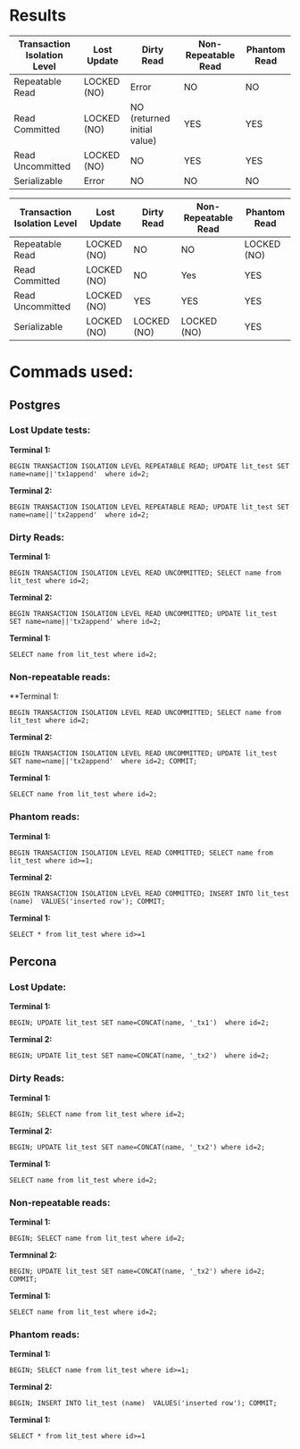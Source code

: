 # Results

| Transaction Isolation Level | Lost Update   | Dirty Read                     | Non-Repeatable Read | Phantom Read      |
|----------------------------|----------------|-------------------------------|---------------------|---------------------|
| Repeatable Read            | LOCKED (NO)   | Error                         | NO                  | NO                  |
| Read Committed             | LOCKED (NO)   | NO (returned initial value)   | YES                 | YES                 |
| Read Uncommitted           | LOCKED (NO)   | NO                            | YES                 | YES                 |
| Serializable               | Error         | NO                            | NO                  | NO                  |


| Transaction Isolation Level | Lost Update   | Dirty Read                     | Non-Repeatable Read | Phantom Read      |
|----------------------------|----------------|-------------------------------|---------------------|---------------------|
| Repeatable Read            | LOCKED (NO)   | NO                            | NO                  | LOCKED (NO)        |
| Read Committed             | LOCKED (NO)   | NO                            | Yes                 | YES                |
| Read Uncommitted           | LOCKED (NO)   | YES                           | YES                 | YES                |
| Serializable               | LOCKED (NO)   | LOCKED (NO)                   | LOCKED (NO)         | YES                |


# Commads used:

## Postgres

### Lost Update tests:

**Terminal 1:**

```BEGIN TRANSACTION ISOLATION LEVEL REPEATABLE READ; UPDATE lit_test SET name=name||'tx1append'  where id=2;```

**Terminal 2:**

```BEGIN TRANSACTION ISOLATION LEVEL REPEATABLE READ; UPDATE lit_test SET name=name||'tx2append'  where id=2;```


### Dirty Reads:

**Terminal 1:**

```BEGIN TRANSACTION ISOLATION LEVEL READ UNCOMMITTED; SELECT name from lit_test where id=2;```

**Terminal 2:**

```BEGIN TRANSACTION ISOLATION LEVEL READ UNCOMMITTED; UPDATE lit_test SET name=name||'tx2append' where id=2;```

**Terminal 1:**

```SELECT name from lit_test where id=2;```

### Non-repeatable reads:

**Terminal 1:

```BEGIN TRANSACTION ISOLATION LEVEL READ UNCOMMITTED; SELECT name from lit_test where id=2;```

**Terminal 2:**

```BEGIN TRANSACTION ISOLATION LEVEL READ UNCOMMITTED; UPDATE lit_test SET name=name||'tx2append'  where id=2; COMMIT;```

**Terminal 1:**

```SELECT name from lit_test where id=2;```

### Phantom reads:

**Terminal 1:**

```BEGIN TRANSACTION ISOLATION LEVEL READ COMMITTED; SELECT name from lit_test where id>=1;```

**Terminal 2:**

```BEGIN TRANSACTION ISOLATION LEVEL READ COMMITTED; INSERT INTO lit_test (name)  VALUES('inserted row'); COMMIT;```

**Terminal 1:**

```SELECT * from lit_test where id>=1```

## Percona

### Lost Update:

**Terminal 1:**

```BEGIN; UPDATE lit_test SET name=CONCAT(name, '_tx1')  where id=2;```

**Terminal 2:**

```BEGIN; UPDATE lit_test SET name=CONCAT(name, '_tx2')  where id=2;```

### Dirty Reads:

**Terminal 1:**

```BEGIN; SELECT name from lit_test where id=2;```

**Terminal 2:**

```BEGIN; UPDATE lit_test SET name=CONCAT(name, '_tx2') where id=2;```

**Terminal 1:**

```SELECT name from lit_test where id=2;```

### Non-repeatable reads:

**Terminal 1:**

```BEGIN; SELECT name from lit_test where id=2;```

**Termninal 2:**

```BEGIN; UPDATE lit_test SET name=CONCAT(name, '_tx2') where id=2; COMMIT;```

**Terminal 1:**

```SELECT name from lit_test where id=2;```

### Phantom reads:

**Terminal 1:**

```BEGIN; SELECT name from lit_test where id>=1;```

**Terminal 2:**

```BEGIN; INSERT INTO lit_test (name)  VALUES('inserted row'); COMMIT;```

**Terminal 1:**

```SELECT * from lit_test where id>=1```
